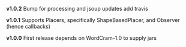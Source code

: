 **v1.0.2** Bump for processing and jsoup updates add travis

**v1.0.1** Supports Placers, specifically ShapeBasedPlacer, and Observer (hence callbacks)

**v1.0.0** First release depends on WordCram-1.0 to supply jars
